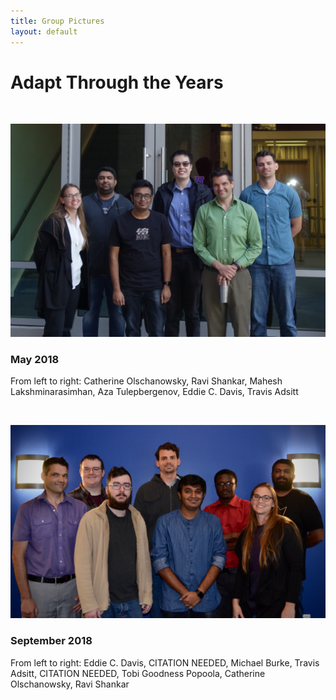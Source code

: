 ```yaml
---
title: Group Pictures
layout: default
---
```


# Adapt Through the Years

<br>

![Group Picture May 2018](/assets/img/group/group1.jpg)

### May 2018

From left to right: Catherine Olschanowsky, Ravi Shankar, Mahesh Lakshminarasimhan, Aza Tulepbergenov, Eddie C. Davis, Travis Adsitt

<br>

![Group Picture September 2018](/assets/img/group/group2.jpg)

### September 2018

From left to right: Eddie C. Davis, CITATION NEEDED, Michael Burke, Travis Adsitt, CITATION NEEDED, Tobi Goodness Popoola, Catherine Olschanowsky, Ravi Shankar